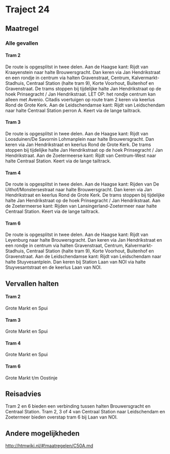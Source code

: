 # Traject 24 
## Maatregel
### Alle gevallen

#### Tram 2
De route is opgesplitst in twee delen.
Aan de Haagse kant: 
Rijdt van Kraayenstein naar halte Brouwersgracht.
Dan keren via Jan Hendrikstraat en een rondje in centrum via halten Gravenstraat, Centrum, Kalvermarkt-Stadhuis, Centraal Station (halte tram 9), Korte Voorhout, Buitenhof en Gravenstraat. 
De trams stoppen bij tijdelijke halte Jan Hendrikstraat op de hoek Prinsegracht / Jan Hendrikstraat. 
LET OP: het rondje centrum kan alleen met Avenio. Citadis voertuigen op route tram 2 keren via keerlus Rond de Grote Kerk.
Aan de Leidschendamse kant: 
Rijdt van Leidschendam naar halte Centraal Station perron A.
Keert via de lange tailtrack.

#### Tram 3
De route is opgesplitst in twee delen.
Aan de Haagse kant: 
Rijdt van Loosduinen/De Savornin Lohmanplein naar halte Brouwersgracht.
Dan keren via Jan Hendrikstraat en keerlus Rond de Grote Kerk.
De trams stoppen bij tijdelijke halte Jan Hendrikstraat op de hoek Prinsegracht / Jan Hendrikstraat.
Aan de Zoetermeerse kant: 
Rijdt van Centrum-West naar halte Centraal Station.
Keert via de lange tailtrack.

#### Tram 4
De route is opgesplitst in twee delen.
Aan de Haagse kant: 
Rijden van De Uithof/Monstersestraat naar halte Brouwersgracht.
Dan keren via Jan Hendrikstraat en keerlus Rond de Grote Kerk.
De trams stoppen bij tijdelijke halte Jan Hendrikstraat op de hoek Prinsegracht / Jan Hendrikstraat.
Aan de Zoetermeerse kant: 
Rijden van Lansingerland-Zoetermeer naar halte Centraal Station.
Keert via de lange tailtrack.

#### Tram 6
De route is opgesplitst in twee delen.
Aan de Haagse kant: 
Rijdt van Leyenburg naar halte Brouwersgracht.
Dan keren via Jan Hendrikstraat en een rondje in centrum via halten Gravenstraat, Centrum, Kalvermarkt-Stadhuis, Centraal Station (halte tram 9), Korte Voorhout, Buitenhof en Gravenstraat. 
Aan de Leidschendamse kant: 
Rijdt van Leidschendam naar halte Stuyvesantplein. 
Dan keren bij Station Laan van NOI via halte Stuyvesantstraat en de keerlus Laan van NOI.

## Vervallen halten
#### Tram 2
Grote Markt en Spui
#### Tram 3
Grote Markt en Spui
#### Tram 4
Grote Markt en Spui
#### Tram 6
Grote Markt t/m Oostinje

## Reisadvies
Tram 2 en 6 bieden een verbinding tussen halten Brouwersgracht en Centraal Station.
Tram 2, 3 of 4 van Centraal Station naar Leidschendam en Zoetermeer bieden overstap tram 6 bij Laan van NOI.

## Andere mogelijkheden
http://htmwiki.nl/#!maatregelen/C50A.md
